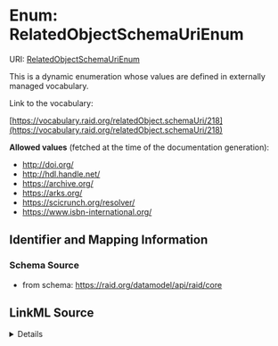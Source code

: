 # Enum: RelatedObjectSchemaUriEnum 



URI: [RelatedObjectSchemaUriEnum](../enums/RelatedObjectSchemaUriEnum.md)


This is a dynamic enumeration whose values are defined in externally managed vocabulary. 

Link to the vocabulary:

[https://vocabulary.raid.org/relatedObject.schemaUri/218](https://vocabulary.raid.org/relatedObject.schemaUri/218)


**Allowed values** (fetched at the time of the documentation generation):

* http://doi.org/
* http://hdl.handle.net/
* https://archive.org/
* https://arks.org/
* https://scicrunch.org/resolver/
* https://www.isbn-international.org/











## Identifier and Mapping Information







### Schema Source


* from schema: https://raid.org/datamodel/api/raid/core







## LinkML Source

<details>
```yaml
name: RelatedObjectSchemaUriEnum
from_schema: https://raid.org/datamodel/api/raid/core
rank: 1000
reachable_from:
  source_ontology: https://vocabs.ardc.edu.au/repository/api/sparql/raid_research-activity-identifier-raid-controlled-lists_raid-cl-v1-1
  source_nodes:
  - https://vocabulary.raid.org/relatedObject.schemaUri/218
  relationship_types:
  - skos:hasTopConcept
  is_direct: true
  include_self: false
  traverse_up: false

```
</details>